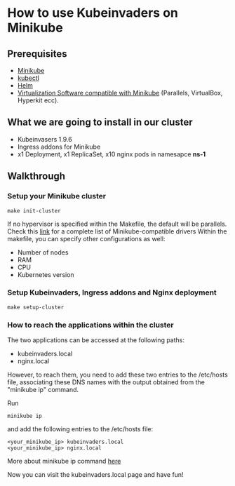 # How to use Kubeinvaders on Minikube

## Prerequisites

- [Minikube](https://github.com/kubernetes/minikube)
- [kubectl](https://kubernetes.io/docs/tasks/tools/)
- [Helm](https://helm.sh/)
- [Virtualization Software compatible with Minikube](https://minikube.sigs.k8s.io/docs/drivers/) (Parallels, VirtualBox, Hyperkit ecc). 

## What we are going to install in our cluster

- Kubeinvasers 1.9.6
- Ingress addons for Minikube
- x1 Deployment, x1 ReplicaSet, x10 nginx pods in namesapce **ns-1**

## Walkthrough

### Setup your Minikube cluster

```make init-cluster```

If no hypervisor is specified within the Makefile, the default will be parallels. Check this [link](https://minikube.sigs.k8s.io/docs/drivers/) for a complete list of Minikube-compatible drivers
Within the makefile, you can specify other configurations as well:

- Number of nodes
- RAM
- CPU
- Kubernetes version


### Setup Kubeinvaders, Ingress addons and Nginx deployment

```make setup-cluster```

### How to reach the applications within the cluster

The two applications can be accessed at the following paths:

- kubeinvaders.local
- nginx.local

However, to reach them, you need to add these two entries to the /etc/hosts file, associating these DNS names with the output obtained from the "minikube ip" command.

Run 

```minikube ip```

and add the following entries to the /etc/hosts file:

```
<your_minikube_ip> kubeinvaders.local
<your_minikube_ip> nginx.local
```

More about minikube ip command [here](https://minikube.sigs.k8s.io/docs/commands/ip/)

Now you can visit the kubeinvaders.local page and have fun!





